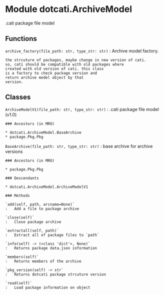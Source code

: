 Module dotcati.ArchiveModel
===========================
.cati package file model

Functions
---------

    
`archive_factory(file_path: str, type_str: str)`
:   Archive model factory.
    
    the strcuture of packages, maybe change in new version of cati.
    so, cati should be compatible with old packages where
    created with old version of cati. this class
    is a factory to check package version and
    return archive model object by that
    version.

Classes
-------

`ArchiveModelV1(file_path: str, type_str: str)`
:   .cati package file model (v1.0)

    ### Ancestors (in MRO)

    * dotcati.ArchiveModel.BaseArchive
    * package.Pkg.Pkg

`BaseArchive(file_path: str, type_str: str)`
:   base archive for archive versions

    ### Ancestors (in MRO)

    * package.Pkg.Pkg

    ### Descendants

    * dotcati.ArchiveModel.ArchiveModelV1

    ### Methods

    `add(self, path, arcname=None)`
    :   Add a file to package archive

    `close(self)`
    :   Close package archive

    `extractall(self, path)`
    :   Extract all of package files to `path`

    `info(self) ‑> (<class 'dict'>, None)`
    :   Returns package data.json information

    `members(self)`
    :   Returns members of the archive

    `pkg_version(self) ‑> str`
    :   Returns dotcati package strcuture version

    `read(self)`
    :   Load package information on object